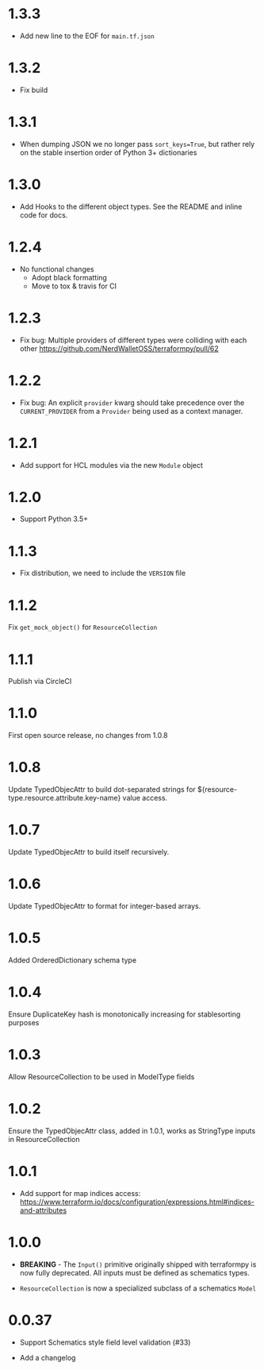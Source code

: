 # 1.3.3

* Add new line to the EOF for `main.tf.json`

# 1.3.2

* Fix build

# 1.3.1

* When dumping JSON we no longer pass `sort_keys=True`, but rather rely on the stable insertion order of Python 3+ dictionaries

# 1.3.0

* Add Hooks to the different object types.  See the README and inline code for docs.

# 1.2.4

* No functional changes
  * Adopt black formatting
  * Move to tox & travis for CI

# 1.2.3

* Fix bug: Multiple providers of different types were colliding with each other
  https://github.com/NerdWalletOSS/terraformpy/pull/62

# 1.2.2

* Fix bug: An explicit `provider` kwarg should take precedence over the `CURRENT_PROVIDER`
  from a `Provider` being used as a context manager.

# 1.2.1

* Add support for HCL modules via the new `Module` object

# 1.2.0

* Support Python 3.5+

# 1.1.3

* Fix distribution, we need to include the `VERSION` file

# 1.1.2

Fix `get_mock_object()` for `ResourceCollection`

# 1.1.1

Publish via CircleCI

# 1.1.0

First open source release, no changes from 1.0.8

# 1.0.8

Update TypedObjecAttr to build dot-separated strings for ${resource-type.resource.attribute.key-name} value access.

# 1.0.7

Update TypedObjecAttr to build itself recursively.

# 1.0.6

Update TypedObjecAttr to format for integer-based arrays.

# 1.0.5

Added OrderedDictionary schema type

# 1.0.4

Ensure DuplicateKey hash is monotonically increasing for stablesorting purposes

# 1.0.3

Allow ResourceCollection to be used in ModelType fields

# 1.0.2

Ensure the TypedObjecAttr class, added in 1.0.1, works as StringType inputs in ResourceCollection

# 1.0.1

* Add support for map indices access: https://www.terraform.io/docs/configuration/expressions.html#indices-and-attributes

# 1.0.0

* **BREAKING** - The `Input()` primitive originally shipped with terraformpy is now fully deprecated.
  All inputs must be defined as schematics types.

* `ResourceCollection` is now a specialized subclass of a schematics `Model`

# 0.0.37

* Support Schematics style field level validation (#33)

* Add a changelog

